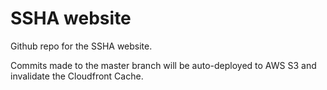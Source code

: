 # SSHA website

Github repo for the SSHA website.

Commits made to the master branch will be auto-deployed to AWS S3 and invalidate the Cloudfront Cache.
